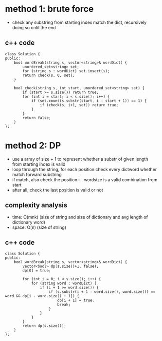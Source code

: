 # method 1: brute force
- check any substring from starting index match the dict, recursively doing so until the end

## c++ code
```
class Solution {
public:
    bool wordBreak(string s, vector<string>& wordDict) {
        unordered_set<string> set;
        for (string s : wordDict) set.insert(s);
        return check(s, 0, set);
    }
    
    bool check(string s, int start, unordered_set<string> set) {
        if (start >= s.size()) return true;
        for (int i = start; i < s.size(); i++) {
            if (set.count(s.substr(start, i - start + 1)) == 1) {
                if (check(s, i+1, set)) return true;
            }
        }
        return false;
    }
};
```

# method 2: DP
- use a array of size + 1 to represent whether a substr of given length from starting index is valid
- loop through the string, for each position check every dictword whether match forward substring
- if match, also check the position i - wordsize is a valid combination from start
- after all, check the last position is valid or not

## complexity analysis
- time: O(mnk) (size of string and size of dictionary and avg length of dictionary word)
- space: O(n) (size of string)

## c++ code
```
class Solution {
public:
    bool wordBreak(string s, vector<string>& wordDict) {
        vector<bool> dp(s.size()+1, false);
        dp[0] = true;
        
        for (int i = 0; i < s.size(); i++) {
            for (string word : wordDict) {
                if (i + 1 >= word.size()) {
                    if (s.substr(i + 1 - word.size(), word.size()) == word && dp[i - word.size() + 1]) {
                        dp[i + 1] = true;
                        break;
                    }
                }
            }
        }
        return dp[s.size()];
    }
};
```
